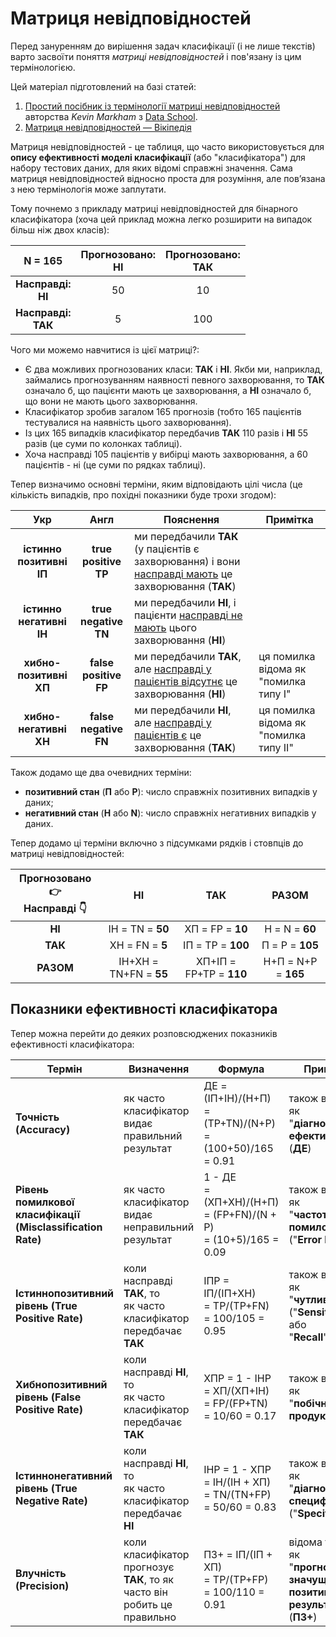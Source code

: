 # Матриця невідповідностей

Перед зануренням до вирішення задач класифікації (і не лише текстів) варто засвоїти поняття *матриці невідповідностей* і пов'язану із цим термінологією.

Цей матеріал підготовлений на базі статей:

1. [Простий посібник із термінології матриці невідповідностей](https://www.dataschool.io/simple-guide-to-confusion-matrix-terminology/) авторства *Kevin Markham* з [Data School](https://www.dataschool.io/).
2. [Матриця невідповідностей — Вікіпедія](https://uk.wikipedia.org/wiki/Матриця_невідповідностей)

Матриця невідповідностей - це таблиця, що часто використовується для **опису ефективності моделі класифікації** (або "класифікатора") для набору тестових даних, для яких відомі справжні значення. Сама матриця невідповідностей відносно проста для розуміння, але пов’язана з нею термінологія може заплутати.

Тому почнемо з прикладу матриці невідповідностей для бінарного класифікатора (хоча цей приклад можна легко розширити на випадок більш ніж двох класів):

|        N = 165         | Прогнозовано:<br />НІ | Прогнозовано:<br />ТАК |
| :--------------------: | :-------------------: | :--------------------: |
| **Насправді:<br/>НІ**  |          50           |           10           |
| **Насправді:<br/>ТАК** |           5           |          100           |

Чого ми можемо навчитися із цієї матриці?:

- Є два можливих прогнозованих класи: **ТАК** і **НІ**. Якби ми, наприклад, займались прогнозуванням наявності певного захворювання, то **ТАК** означало б, що пацієнти мають це захворювання, а **НІ** означало б, що вони не мають цього захворювання.
- Класифікатор зробив загалом 165 прогнозів (тобто 165 пацієнтів тестувалися на наявність цього захворювання).
- Із цих 165 випадків класифікатор передбачив **ТАК** 110 разів і **НІ** 55 разів (це суми по колонках таблиці).
- Хоча насправді 105 пацієнтів у вибірці мають захворювання, а 60 пацієнтів - ні (це суми по рядках таблиці).

Тепер визначимо основні терміни, яким відповідають цілі числа (це кількість випадків, про похідні показники буде трохи згодом):

|              Укр              |           Англ            | Пояснення                                                    | Примітка |
| :---------------------------: | :-----------------------: | ------------------------------------------------------------ | -------- |
| **істинно позитивні<br/>ІП** | **true positive<br/>TP** | ми передбачили **ТАК** (у пацієнтів є захворювання) і вони <u>насправді мають</u> це захворювання (**ТАК**) |          |
| **істинно негативні<br />ІН** | **true negative<br />TN** | ми передбачили **НІ**, і пацієнти <u>насправді не мають</u> цього захворювання (**НІ**) |          |
| **хибно-позитивні<br />ХП** | **false positive<br />FP** | ми передбачили **ТАК**, але <u>насправді у пацієнтів відсутнє</u> це захворювання (**НІ**) | ця помилка відома як "помилка типу І" |
| **хибно-негативні<br />ХН** | **false negative<br />FN** | ми передбачили **НІ**, але <u>насправді у пацієнтів є</u> це захворювання (**ТАК**) | ця помилка відома як "помилка типу ІІ" |

Також додамо ще два очевидних терміни:

- **позитивний стан** (**П** або **P**): число справжніх позитивних випадків у даних;
- **негативний стан** (**Н** або **N**): число справжніх негативних випадків у даних.

Тепер додамо ці терміни включно з підсумками рядків і стовпців до матриці невідповідностей:

| Прогнозовано :point_right:<br />Насправді :point_down: |           НІ           |           ТАК           |        РАЗОМ        |
| :----------------------------------------------------: | :--------------------: | :---------------------: | :-----------------: |
|                         **НІ**                         |    ІН = TN = **50**    |    ХП = FP = **10**     |   Н = N = **60**    |
|                        **ТАК**                         |    ХН = FN = **5**     |    ІП = TP = **100**    |   П = P = **105**   |
|                       **РАЗОМ**                        | ІН+ХН = TN+FN = **55** | ХП+ІП = FP+TP = **110** | Н+П = N+P = **165** |

## Показники ефективності класифікатора

Тепер можна перейти до деяких розповсюджених показників ефективності класифікатора:

| Термін                                                       | Визначення                                                   | Формула                                                      | Примітки                                                     |
| ------------------------------------------------------------ | ------------------------------------------------------------ | ------------------------------------------------------------ | ------------------------------------------------------------ |
| **Точність<br />(Accuracy)**                                 | як часто класифікатор <br />видає правильний <br />результат | ДЕ = (ІП+ІН)/(Н+П) <br />= (TP+TN)/(N+P) <br />= (100+50)/165 = 0.91 | також відома як <br />"**діагностична <br />ефективність**" (**ДЕ**) |
| **Рівень <br />помилкової <br />класифікації <br />(Misclassification <br />Rate)** | як часто класифікатор <br />видає неправильний <br />результат | 1 - ДЕ <br />= (ХП+ХН)/(Н+П) <br />= (FP+FN)/(N + P) <br />= (10+5)/165 = 0.09 | також відомий як <br />"**частота помилок**" <br />("**Error Rate**") |
| **Істиннопозитивний<br/>рівень (True <br/>Positive Rate)**   | коли насправді **ТАК**, то <br />як часто класифікатор <br />передбачає **ТАК** | ІПР = ІП/(ІП+ХН) <br />= TP/(TP+FN) <br />= 100/105 = 0.95   | також відомий як <br />"**чутливість**" <br />("**Sensitivity**" або <br />"**Recall**") |
| **Хибнопозитивний<br/>рівень (False <br/>Positive Rate)**    | коли насправді **НІ**, то <br />як часто класифікатор<br />передбачає **ТАК** | ХПР = 1 - ІНР <br />= ХП/(ХП+ІН) <br />= FP/(FP+TN) <br />= 10/60 = 0.17 | також відомий як <br />"**побічний продукт**"                |
| **Істиннонегативний<br/>рівень (True <br/>Negative Rate)**   | коли насправді **НІ**, то <br />як часто класифікатор <br />передбачає **НІ** | ІНР = 1 - ХПР <br />= ІН/(ІН + ХП) <br />= TN/(TN+FP) <br />= 50/60 = 0.83 | також відомий як <br />"**діагностична <br />специфічність**" <br />("**Specificity**") |
| **Влучність <br />(Precision)**                              | коли класифікатор <br />прогнозує **ТАК**, то як <br />часто він робить це <br />правильно | ПЗ+ = ІП/(ІП + ХП) <br />= TP/(TP+FP) <br />= 100/110 = 0.91 | відома також як <br />"**прогностична <br />значущість <br />позитивного <br />результату**" (**ПЗ+**) |

